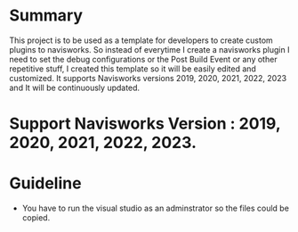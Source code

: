 # Summary
This project is to be used as a template for developers to create custom plugins to navisworks. So instead of everytime I create a navisworks plugin I need to set the debug configurations or the Post Build Event or any other repetitive stuff, I created this template so it will be easily edited and customized. 
It supports Navisworks versions 2019, 2020, 2021, 2022, 2023 and It will be continuously updated.

# Support Navisworks Version : 2019, 2020, 2021, 2022, 2023.

# Guideline 
- You have to run the visual studio as an adminstrator so the files could be copied.
